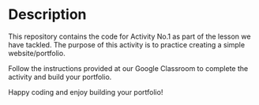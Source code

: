 # Description

This repository contains the code for Activity No.1 as part of the lesson we have tackled. The purpose of this activity is to practice creating a simple website/portfolio.

Follow the instructions provided at our Google Classroom to complete the activity and build your portfolio.

Happy coding and enjoy building your portfolio!
